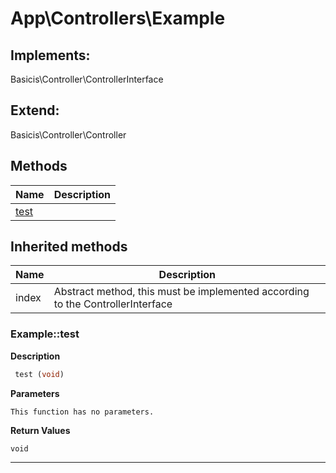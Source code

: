 # App\Controllers\Example  



## Implements:
Basicis\Controller\ControllerInterface

## Extend:

Basicis\Controller\Controller

## Methods

| Name | Description |
|------|-------------|
|[test](#exampletest)||

## Inherited methods

| Name | Description |
|------|-------------|
|index|Abstract method, this must be implemented according to the ControllerInterface|



### Example::test  

**Description**

```php
 test (void)
```

 

 

**Parameters**

`This function has no parameters.`

**Return Values**

`void`


<hr />

